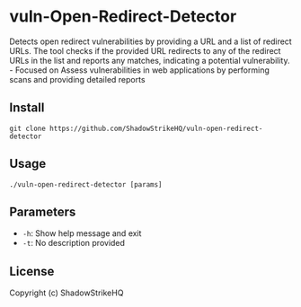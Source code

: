 # vuln-Open-Redirect-Detector
Detects open redirect vulnerabilities by providing a URL and a list of redirect URLs. The tool checks if the provided URL redirects to any of the redirect URLs in the list and reports any matches, indicating a potential vulnerability. - Focused on Assess vulnerabilities in web applications by performing scans and providing detailed reports

## Install
`git clone https://github.com/ShadowStrikeHQ/vuln-open-redirect-detector`

## Usage
`./vuln-open-redirect-detector [params]`

## Parameters
- `-h`: Show help message and exit
- `-t`: No description provided

## License
Copyright (c) ShadowStrikeHQ
